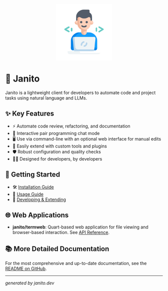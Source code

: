 <p align="center">
  <img src="imgs/happy-programmer.svg" alt="Janito Logo" width="180"/>
</p>

# 🤖 Janito

Janito is a lightweight client for developers to automate code and project tasks using natural language and LLMs.

## ✨ Key Features

-  ⚡ Automate code review, refactoring, and documentation
-  💬 Interactive pair programming chat mode
-  🖥️ Use via command-line with an optional web interface for manual edits
-  🔌 Easily extend with custom tools and plugins
-  🛡️ Robust configuration and quality checks
-  👨‍💻 Designed for developers, by developers

## 🚀 Getting Started

-  🛠️ [Installation Guide](guides/installation.md)
-  🚦 [Usage Guide](guides/using.md)
-  🧩 [Developing & Extending](guides/developing.md)

## 🌐 Web Applications

-  **janito/termweb**: Quart-based web application for file viewing and browser-based interaction. See [API Reference](reference/api.md#janitotermwebapp).

## 📚 More Detailed Documentation
For the most comprehensive and up-to-date documentation, see the [README on GitHub](https://github.com/joaompinto/janito/blob/main/README.md).

- - - 

_generated by janito.dev_
